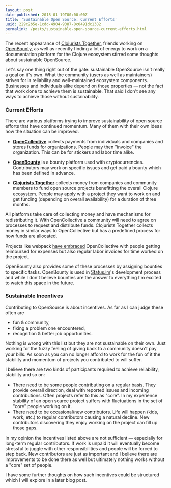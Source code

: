 ```yaml
---
layout: post
date-published: 2018-01-19T00:00:00Z
title: 'Sustainable Open Source: Current Efforts'
uuid: 229c2b5e-1cdd-4904-9387-8c0491dc1382
permalink: /posts/sustainable-open-source-current-efforts.html
---
```


The recent appearance of [Clojurists Together](http://clojuriststogether.org/),
friends working on [OpenBounty](https://openbounty.status.im/), as well as recently
finding a lot of energy to work on a documentation platform for the Clojure
ecosystem stirred some thoughts about sustainable OpenSource.

Let's say one thing right out of the gate: sustainable OpenSource
isn't really a goal on it's own. What the community (users as well as
maintainers) strives for is reliability and well-maintained ecosystem
components. Businesses and individuals alike depend on those
properties — not the fact that work done to achieve them is
sustainable. That said I don't see any ways to achieve those without sustainability.

### Current Efforts

There are various platforms trying to improve sustainability of open source
efforts that have continued momentum. Many of them with their own ideas how
the situation can be improved.

- [**OpenCollective**](https://opencollective.com) collects payments from
individuals and companies and stores funds for organizations. People may then
"invoice" the organization. This can be for stickers and labor time alike.

- [**OpenBounty**](https://openbounty.status.im/) is a bounty platform used
with cryptocurrencies. Contributors may work on specific issues and get paid
a bounty which has been defined in advance.

- [**Clojurists Together**](https://clojuriststogether.org/) collects
money from companies and community members to fund open source
projects benefitting the overall Clojure ecosystem. People may apply
with a project they want to work on and get funding (depending on
overall availability) for a duration of three months.

All platforms take care of collecting money and have mechanisms for
redistributing it. With OpenCollective a community will need to agree on
processes to request and distribute funds. Clojurists Together collects money
in similar ways to OpenCollective but has a predefined process for
how funds are allocated.

Projects like webpack [have embraced](https://opencollective.com/webpack/expenses) 
OpenCollective with people getting reimbursed for expenses but also
regular labor invoices for time worked on the project.

OpenBounty also provides some of these processes by assigning bounties
to specific tasks. OpenBounty is used in
[Status.im](https://status.im/)'s development process and while I
don't believe bounties are the answer to everything I'm excited to
watch this space in the future.

<!-- Interesting to note about OpenBounty: it is
developed by a blockchain startup ([Status.im](https://status.im/)) to ramp
up their development efforts and incentivize more people to contribute to the
project **[TODO relevant?]**. -->

### Sustainable Incentives

Contributing to OpenSource is about incentives. As far as I can judge these often are

- fun & community,
- fixing a problem one encountered,
- recognition & better job opportunities.

Nothing is wrong with this list but they are not sustainable on their
own. Just working for the fuzzy feeling of giving back to a community
doesn't pay your bills.
As soon as you can no longer afford to work for the fun of it the stability
and momentum of projects you contributed to will suffer.

<!-- Meaning, those incentives may encourage the -->
<!-- properties discussed in the introduction (well-maintained etc) for some -->
<!-- duration of time but not in a sustainable (~long-term) way. -->

<!-- There's one notable (and rare?) exception I can think of: people getting
hired with a clause to spend time on an OpenSource project. **[TODO maybe not
as important]** -->

<!-- There are some things — or rather two kinds of participants — that need to be given to guarantee stable and well-maintained open source projects: -->
I believe there are two kinds of participants required to achieve reliability, stability and so on:

- There need to be some people contributing on a regular basis. They provide
overall direction, deal with reported issues and incoming contributions.
Often projects refer to this as "core". In my experience stability of an open
source project suffers with fluctuations in the set of "core" people working on it.
- There need to be occasional/new contributors. Life will happen
(kids, work, etc.) to regular contributors causing a natural
decline. New contributors discovering they enjoy working on the
project can fill up those gaps.

In my opinion the incentives listed above are not sufficient —
especially for long-term regular contributors. If work is unpaid it
will eventually become stressful to juggle with other responsibilities
and people will be forced to step back. New contributors are just as
important and I believe there are improvements to be done there as
well but ultimately nothing works without a "core" set of people.

I have some further thoughts on how such incentives could be
structured which I will explore in a later blog post.

<!-- Now that we have an idea of what's required we can think about ways to fulfill those requirements. -->

<!-- ---

THOUGHT: Too strong incentives to contribute to existing projects could hinder innovation? Hidden part of graph we should be aware of/consider.

---

THOUGHT: Stability and reliability are among the most important aspects of open source projects. Any system should optimize towards ongoing contribution while also maintaining an inflow of new people so other people may retreat to other adventures.

---

Let's start with bounties as they are probably more controversial than other models. I believe bounties can excel at achieving the following goals:

- Getting new people to contribute to a project
- Encouraging outsiders to familiarize themselves with a project (think of security)

Bounties fall short when the aim is to create stability and continuous unguided contributions. -->
